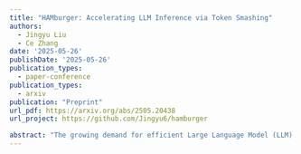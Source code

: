 ```yaml
---
title: "HAMburger: Accelerating LLM Inference via Token Smashing"
authors:
  - Jingyu Liu
  - Ce Zhang
date: '2025-05-26'
publishDate: '2025-05-26'
publication_types:
  - paper-conference
publication_types:
  - arxiv
publication: "Preprint"
url_pdf: https://arxiv.org/abs/2505.20438
url_project: https://github.com/Jingyu6/hamburger

abstract: "The growing demand for efficient Large Language Model (LLM) inference requires a holistic optimization on algorithms, systems, and hardware. However, very few works have fundamentally changed the generation pattern: each token needs one forward pass and one KV cache. This can be sub-optimal because we found that LLMs are extremely capable of self-identifying the exact dose of information that a single KV cache can store, and many tokens can be generated confidently without global context. Based on this insight, we introduce HAMburger, a Hierarchically Auto-regressive Model that redefines resource allocation in LLMs by moving beyond uniform computation and storage per token during inference. Stacking a compositional embedder and a micro-step decoder in between a base LLM, HAMburger smashes multiple tokens into a single KV and generates several tokens per step. Additionally, HAMburger functions as a speculative decoding framework where it can blindly trust self-drafted tokens. As a result, HAMburger shifts the growth of KV cache and forward FLOPs from linear to sub-linear with respect to output length, and adjusts its inference speed based on query perplexity and output structure. Extensive evaluations show that HAMburger reduces the KV cache computation by up to 2× and achieves up to 2× TPS, while maintaining quality in both short- and long-context tasks. Our method explores an extremely challenging inference regime that requires both computation- and memory-efficiency with a hardware-agnostic design."
---
```

